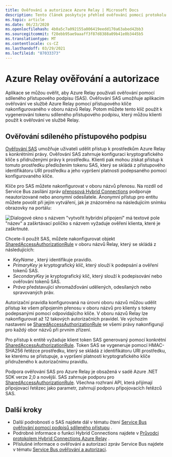 ```yaml
---
title: Ověřování a autorizace Azure Relay | Microsoft Docs
description: Tento článek poskytuje přehled ověřování pomocí protokolu SAS (Shared Access Signature) ve službě Azure Relay.
ms.topic: article
ms.date: 06/23/2020
ms.openlocfilehash: 4b0a5c7a092155a006419eedd170a63abed42bb3
ms.sourcegitcommit: f28ebb95ae9aaaff3f87d8388a09b41e0b3445b5
ms.translationtype: MT
ms.contentlocale: cs-CZ
ms.lasthandoff: 03/29/2021
ms.locfileid: "87033373"
---
```

# <a name="azure-relay-authentication-and-authorization"></a>Azure Relay ověřování a autorizace

Aplikace se můžou ověřit, aby Azure Relay používali ověřování pomocí sdíleného přístupového podpisu (SAS). Ověřování SAS umožňuje aplikacím ověřování ve službě Azure Relay pomocí přístupového klíče nakonfigurovaného v oboru názvů Relay. Potom můžete tento klíč použít k vygenerování tokenu sdíleného přístupového podpisu, který můžou klienti použít k ověřování ve službě Relay.

## <a name="shared-access-signature-authentication"></a>Ověřování sdíleného přístupového podpisu

[Ověřování SAS](../service-bus-messaging/service-bus-sas.md) umožňuje uživateli udělit přístup k prostředkům Azure Relay s konkrétními právy. Ověřování SAS zahrnuje konfiguraci kryptografického klíče s přidruženými právy k prostředku. Klienti pak mohou získat přístup k tomuto prostředku předložením tokenu SAS, který se skládá z přistupového identifikátoru URI prostředku a jeho vypršení platnosti podepsaného pomocí konfigurovaného klíče.

Klíče pro SAS můžete nakonfigurovat v oboru názvů přenosu. Na rozdíl od Service Bus zasílání zpráv [přenosová Hybrid Connections](relay-hybrid-connections-protocol.md) podporuje neautorizované nebo anonymní odesílatele. Anonymní přístup pro entitu můžete povolit při jejím vytváření, jak je znázorněno na následujícím snímku obrazovky na portálu:

![Dialogové okno s názvem "vytvořit hybridní připojení" má textové pole "název" a zaškrtávací políčko s názvem vyžaduje ověření klienta, které je zaškrtnuté.][0]

Chcete-li použít SAS, můžete nakonfigurovat objekt [SharedAccessAuthorizationRule](/dotnet/api/microsoft.servicebus.messaging.sharedaccessauthorizationrule) v oboru názvů Relay, který se skládá z následujících:

* *KeyName* , který identifikuje pravidlo.
* *PrimaryKey* je kryptografický klíč, který slouží k podepsání a ověření tokenů SAS.
* *SecondaryKey* je kryptografický klíč, který slouží k podepisování nebo ověřování tokenů SAS.
* *Práva* představující shromažďování udělených, odesílaných nebo spravovaných práv.

Autorizační pravidla konfigurovaná na úrovni oboru názvů můžou udělit přístup ke všem připojením přenosu v oboru názvů pro klienty s tokeny podepsanými pomocí odpovídajícího klíče. V oboru názvů Relay lze nakonfigurovat až 12 takových autorizačních pravidel. Ve výchozím nastavení se [SharedAccessAuthorizationRule](/dotnet/api/microsoft.servicebus.messaging.sharedaccessauthorizationrule) se všemi právy nakonfigurují pro každý obor názvů při prvním zřízení.

Pro přístup k entitě vyžaduje klient token SAS generovaný pomocí konkrétní [SharedAccessAuthorizationRule](/dotnet/api/microsoft.servicebus.messaging.sharedaccessauthorizationrule). Token SAS se vygeneruje pomocí HMAC-SHA256 řetězce prostředku, který se skládá z identifikátoru URI prostředku, ke kterému se přistupuje, a vypršení platnosti kryptografického klíče přidruženého k autorizačnímu pravidlu.

Podpora ověřování SAS pro Azure Relay je obsažená v sadě Azure .NET SDK verze 2,0 a novější. SAS zahrnuje podporu pro [SharedAccessAuthorizationRule](/dotnet/api/microsoft.servicebus.messaging.sharedaccessauthorizationrule). Všechna rozhraní API, která přijímají připojovací řetězec jako parametr, zahrnují podporu připojovacích řetězců SAS.

## <a name="next-steps"></a>Další kroky

- Další podrobnosti o SAS najdete dál v tématu čtení [Service Bus ověřování pomocí podpisů sdíleného přístupu](../service-bus-messaging/service-bus-sas.md) .
- Podrobné informace o funkci Hybrid Connections najdete v [Průvodci protokolem Hybrid Connections Azure Relay](relay-hybrid-connections-protocol.md) .
- Příslušné informace o ověřování a autorizaci zpráv Service Bus najdete v tématu [Service Bus ověřování a autorizaci](../service-bus-messaging/service-bus-authentication-and-authorization.md). 

[0]: ./media/relay-authentication-and-authorization/hcanon.png